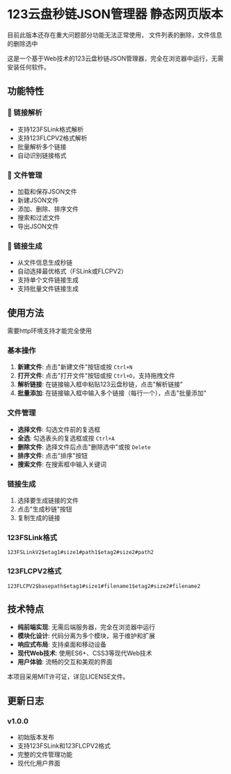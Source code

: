 # 123云盘秒链JSON管理器  静态网页版本

目前此版本还存在重大问题部分功能无法正常使用，
文件列表的删除，文件信息的删除选中

这是一个基于Web技术的123云盘秒链JSON管理器，完全在浏览器中运行，无需安装任何软件。

## 功能特性

### 🔗 链接解析
- 支持123FSLink格式解析
- 支持123FLCPV2格式解析
- 批量解析多个链接
- 自动识别链接格式

### 📁 文件管理
- 加载和保存JSON文件
- 新建JSON文件
- 添加、删除、排序文件
- 搜索和过滤文件
- 导出JSON文件
### 🔗 链接生成
- 从文件信息生成秒链
- 自动选择最优格式（FSLink或FLCPV2）
- 支持单个文件链接生成
- 支持批量文件链接生成
## 使用方法
需要http环境支持才能完全使用
### 基本操作
1. **新建文件**: 点击"新建文件"按钮或按 `Ctrl+N`
2. **打开文件**: 点击"打开文件"按钮或按 `Ctrl+O`，支持拖拽文件
3. **解析链接**: 在链接输入框中粘贴123云盘秒链，点击"解析链接"
4. **批量添加**: 在链接输入框中输入多个链接（每行一个），点击"批量添加"
### 文件管理
- **选择文件**: 勾选文件前的复选框
- **全选**: 勾选表头的复选框或按 `Ctrl+A`
- **删除文件**: 选择文件后点击"删除选中"或按 `Delete`
- **排序文件**: 点击"排序"按钮
- **搜索文件**: 在搜索框中输入关键词
### 链接生成
1. 选择要生成链接的文件
2. 点击"生成秒链"按钮
3. 复制生成的链接

### 123FSLink格式
```
123FSLinkV2$etag1#size1#path1$etag2#size2#path2
```
### 123FLCPV2格式
```
123FLCPV2$basepath$etag1#size1#filename1$etag2#size2#filename2
```
## 技术特点
- **纯前端实现**: 无需后端服务器，完全在浏览器中运行
- **模块化设计**: 代码分离为多个模块，易于维护和扩展
- **响应式布局**: 支持桌面和移动设备
- **现代Web技术**: 使用ES6+、CSS3等现代Web技术
- **用户体验**: 流畅的交互和美观的界面

本项目采用MIT许可证，详见LICENSE文件。

## 更新日志

### v1.0.0
- 初始版本发布
- 支持123FSLink和123FLCPV2格式
- 完整的文件管理功能
- 现代化用户界面 
